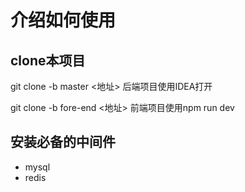 # 介绍如何使用
## clone本项目
git clone -b master <地址>
后端项目使用IDEA打开

git clone -b fore-end <地址>
前端项目使用npm run dev
## 安装必备的中间件
- mysql
- redis
